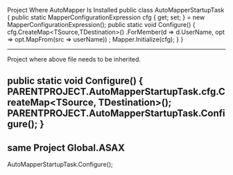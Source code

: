 Project Where AutoMapper Is Installed 
 public class AutoMapperStartupTask
 {
        public static MapperConfigurationExpression cfg { get; set; } = new MapperConfigurationExpression();
        public static void Configure()
        {
          cfg.CreateMap<TSource,TDestination>()
          .ForMember(d => d.UserName, opt => opt.MapFrom(src => userName))
          ;
          Mapper.Initialize(cfg);
        }
 }
 
 -----------------------------------------
 Project where above file needs to be inherited.
 
 
public static void Configure()
{
    PARENTPROJECT.AutoMapperStartupTask.cfg.CreateMap<TSource, TDestination>(); 
    PARENTPROJECT.AutoMapperStartupTask.Configure();
}
--------------------------
same Project Global.ASAX
--------------------------
AutoMapperStartupTask.Configure(); 
